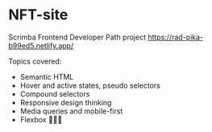 # NFT-site
Scrimba Frontend Developer Path project
https://rad-pika-b99ed5.netlify.app/

Topics covered: 
- Semantic HTML
- Hover and active states, pseudo selectors
- Compound selectors
- Responsive design thinking
- Media queries and mobile-first
- Flexbox
  🎨🔥🤝
